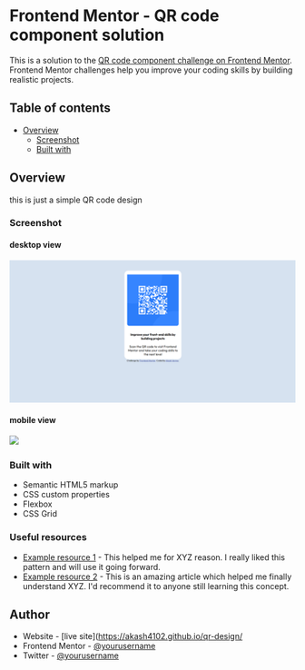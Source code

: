 # Frontend Mentor - QR code component solution

This is a solution to the [QR code component challenge on Frontend Mentor](https://www.frontendmentor.io/challenges/qr-code-component-iux_sIO_H). Frontend Mentor challenges help you improve your coding skills by building realistic projects. 

## Table of contents

- [Overview](#overview)
  - [Screenshot](#screenshot)
  - [Built with](#built-with)

## Overview
this is just a simple QR code design
### Screenshot

#### desktop view
![](./screenshots/desktopss.png)

#### mobile view
![](./screenshots/mobiless.png.png)

### Built with

- Semantic HTML5 markup
- CSS custom properties
- Flexbox
- CSS Grid


### Useful resources

- [Example resource 1](https://www.example.com) - This helped me for XYZ reason. I really liked this pattern and will use it going forward.
- [Example resource 2](https://www.example.com) - This is an amazing article which helped me finally understand XYZ. I'd recommend it to anyone still learning this concept.

## Author

- Website - [live site](https://akash4102.github.io/qr-design/
- Frontend Mentor - [@yourusername](https://www.frontendmentor.io/profile/akash4102)
- Twitter - [@yourusername](https://www.twitter.com/aakashverma4102)
